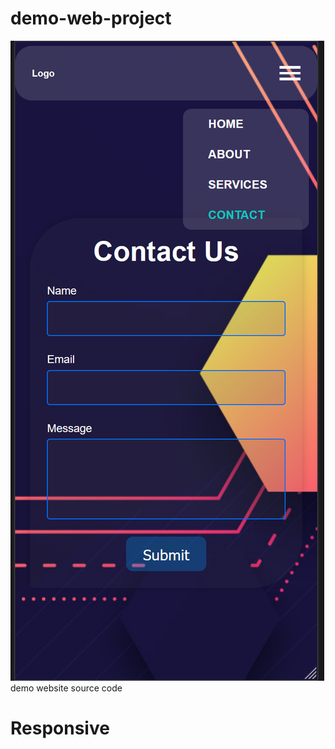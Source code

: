 # demo-web-project
![Alt Text](https://raw.githubusercontent.com/Naresh-11/demo-web-project/main/preview/Screenshot%202023-10-03%20060231.png)
demo website source code
# Responsive 
